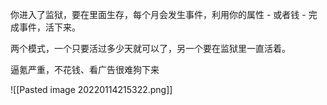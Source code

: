 你进入了监狱，要在里面生存，每个月会发生事件，利用你的属性 - 或者钱 - 完成事件，活下来。

两个模式，一个只要活过多少天就可以了，另一个要在监狱里一直活着。

逼氪严重，不花钱、看广告很难狗下来


![[Pasted image 20220114215322.png]]